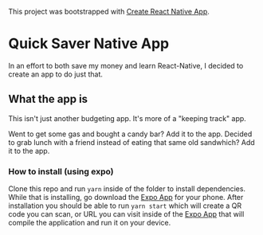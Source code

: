 This project was bootstrapped with [Create React Native App](https://github.com/react-community/create-react-native-app).

# Quick Saver Native App

In an effort to both save my money and learn React-Native, I decided to create an app to do just that. 

## What the app is

This isn't just another budgeting app. It's more of a "keeping track" app.

Went to get some gas and bought a candy bar? Add it to the app. Decided to grab lunch with a friend instead of eating that same old sandwhich? Add it to the app.

### How to install (using expo)

Clone this repo and run `yarn` inside of the folder to install dependencies. While that is installing, go download the [Expo App](https://expo.io/) for your phone. After installation you should be able to run `yarn start` which will create a QR code you can scan, or URL you can visit inside of the [Expo App](https://expo.io/) that will compile the application and run it on your device.